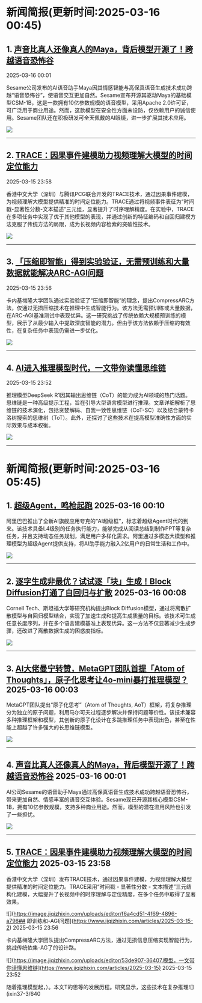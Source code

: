 # 新闻简报(更新时间:2025-03-16 00:45)

## 1. [声音比真人还像真人的Maya，背后模型开源了！跨越语音恐怖谷](https://www.jiqizhixin.com/articles/2025-03-16)   
2025-03-16 00:01

Sesame公司发布的AI语音助手Maya因其情感智能与高保真语音生成技术成功跨越“语音恐怖谷”，使语音交互更加自然。Sesame宣布开源其驱动Maya的基础模型CSM-1B，这是一款拥有10亿参数规模的语音模型，采用Apache 2.0许可证，可广泛用于商业用途。然而，这款模型在安全性方面未设防，仅依赖用户的诚信使用。Sesame团队还在积极研发可全天佩戴的AI眼镜，进一步扩展其技术应用。

![](https://image.jiqizhixin.com/uploads/editor/74f6fd72-63e0-4972-aa09-b6338eab2d66/640.png)

---

## 2. [TRACE：因果事件建模助力视频理解大模型的时间定位能力](https://www.jiqizhixin.com/articles/2025-03-15-3)   
2025-03-15 23:58

香港中文大学（深圳）与腾讯PCG联合开发的TRACE技术，通过因果事件建模，为视频理解大模型提供精准的时间定位能力。TRACE通过将视频事件表征为“时间戳-显著性分数-文本描述”三元组，显著提升了时序理解精度。在实验中，TRACE在多项任务中实现了优于其他模型的表现，并通过创新的特征编码和自回归建模方法克服了传统方法的局限，成为长视频内容检索的突破性技术。

![](https://image.jiqizhixin.com/uploads/editor/751aa598-0ed6-4dad-a511-47b04d0c9d43/640.png)

---

## 3. [「压缩即智能」得到实验验证，无需预训练和大量数据就能解决ARC-AGI问题](https://www.jiqizhixin.com/articles/2025-03-15-2)   
2025-03-15 23:56

卡内基梅隆大学团队通过实验验证了“压缩即智能”的理念，提出CompressARC方法，仅通过无损压缩技术在推理中生成智能行为。该方法无需预训练或大量数据，在ARC-AGI基准测试中表现优异。这一研究挑战了传统依赖大规模预训练的模型，展示了从最少输入中提取深度智能的潜力。但由于该方法依赖于压缩的有效性，在复杂任务中表现仍需进一步优化。

![](https://image.jiqizhixin.com/uploads/editor/7931c03d-ce4d-49db-8305-74bb6a4bedd1/640.png)

---

## 4. [AI进入推理模型时代，一文带你读懂思维链](https://www.jiqizhixin.com/articles/2025-03-15)   
2025-03-15 23:52

推理模型DeepSeek R1因其输出思维链（CoT）的能力成为AI领域的热门话题。思维链是一种高级提示工程，旨在引导大型语言模型进行推理。文章详细解析了思维链的技术演化，包括贪婪解码、自我一致性思维链（CoT-SC）以及结合蒙特卡洛树搜索的思维树（ToT）。此外，还探讨了这些技术在提高模型准确性方面的实际效果与成本权衡。

![](https://image.jiqizhixin.com/uploads/editor/28620631-bdcf-425f-8112-29775838ff1c/640.png)

---  
# 新闻简报(更新时间:2025-03-16 05:45)

## 1. [超级Agent，鸣枪起跑](https://www.jiqizhixin.com/articles/2025-03-16-4)   2025-03-16 00:10

阿里巴巴推出了全新AI旗舰应用夸克的“AI超级框”，标志着超级Agent时代的到来。该技术具备L4级别的任务执行能力，能够完成从阅读总结到制作PPT等复杂任务，并且支持动态任务规划，满足用户多样化需求。阿里通过多模态大模型和推理模型为超级Agent提供支持，将AI助手能力融入2亿用户的日常生活和工作中。

![](https://image.jiqizhixin.com/uploads/editor/f81aadb2-6eb8-4f07-96f2-a51d74bd6240/640.png)

---

## 2. [逐字生成非最优？试试逐「块」生成！Block Diffusion打通了自回归与扩散](https://www.jiqizhixin.com/articles/2025-03-16-3)   2025-03-16 00:08

Cornell Tech、斯坦福大学等研究机构提出Block Diffusion模型，通过将离散扩散模型与自回归模型结合，实现了加速生成和提高生成质量的目标。该技术可生成任意长度序列，并在多个语言建模基准上表现优异。这一方法不仅显著减少生成步骤，还改进了离散数据生成的困惑度指标。

![](https://image.jiqizhixin.com/uploads/editor/384298b6-6d3e-4895-8a43-18b05aa48193/640.png)

---

## 3. [AI大佬曼宁转赞，MetaGPT团队首提「Atom of Thoughts」，原子化思考让4o-mini暴打推理模型？](https://www.jiqizhixin.com/articles/2025-03-16-2)   2025-03-16 00:03

MetaGPT团队提出“原子化思考”（Atom of Thoughts, AoT）框架，将复杂推理分为独立的原子问题，利用马尔可夫过程逐步解决并保持问题等价性。该技术兼容多种推理框架和模型，其创新的原子化设计在多跳推理任务中表现出色，甚至在性能上超越了许多强大的长思维链模型。

![](https://image.jiqizhixin.com/uploads/editor/4d7f1539-32b1-4aca-a47d-c8f6364e2d24/640.png)

---

## 4. [声音比真人还像真人的Maya，背后模型开源了！跨越语音恐怖谷](https://www.jiqizhixin.com/articles/2025-03-16)   2025-03-16 00:01

AI公司Sesame的语音助手Maya通过高保真语音生成技术成功跨越语音恐怖谷，带来更加自然、情感丰富的语音交互体验。Sesame现已开源其核心模型CSM-1B，拥有10亿参数规模，支持多种商业用途。然而，模型的潜在滥用风险也引发了一些担忧。

![](https://image.jiqizhixin.com/uploads/editor/d9463986-7c47-4bea-9edb-7eaa676cb553/640.png)

---

## 5. [TRACE：因果事件建模助力视频理解大模型的时间定位能力](https://www.jiqizhixin.com/articles/2025-03-15-3)   2025-03-15 23:58

香港中文大学（深圳）发布TRACE技术，通过因果事件建模，为视频理解大模型提供精准的时间定位能力。TRACE采用“时间戳 - 显著性分数 - 文本描述”三元结构化建模，大幅提升了长视频中的时序理解与定位精度，在多个任务中取得了显著效果。

![](https://image.jiqizhixin.com/uploads/editor/f6a4cd51-4f69-4896-a798## 即训练和-AGI问题](https://www.jiqizhixin.com/articles/2025-03-15-2)   2025-03-15 23:56

卡内基梅隆大学团队提出CompressARC方法，通过无损信息压缩实现智能行为，挑战传统依集-AG了的设计路。

![](https://image.jiqizhixin.com/uploads/editor/53de907-36407.模型，一文带你读懂思维链](https://www.jiqizhixin.com/articles/2025-03-15)   2025-03-15 23:52

随着推理模型起，）。本文T的思等的发展历程。研究显示，这些技术在复杂推理![](ixin37-3/640